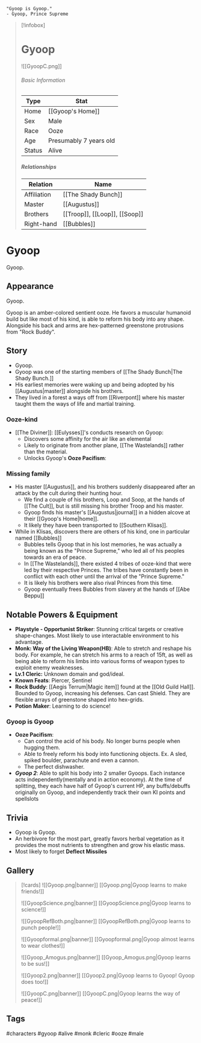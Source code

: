 	"Gyoop is Gyoop." 
	- Gyoop, Prince Supreme

> [!infobox]
> # Gyoop
> ![[GyoopC.png]]
> ###### Basic Information
> | Type | Stat |
> | ---- | ---- |
> | Home | [[Gyoop's Home]] |
> | Sex | Male |
> | Race | Ooze |
> | Age | Presumably 7 years old |
> | Status | Alive |
> ##### Relationships
> | Relation | Name |
> | ---- | ---- |
> | Affiliation | [[The Shady Bunch]]|
> |Master|[[Augustus]]|
> |Brothers | [[Troop]], [[Loop]], [[Soop]]|
> |Right-hand|[[Bubbles]]|

# Gyoop
Gyoop.

## Appearance
Gyoop.

Gyoop is an amber-colored sentient ooze. He favors a muscular humanoid build but like most of his kind, is able to reform his body into any shape. 
Alongside his back and arms are hex-patterned greenstone protrusions from "Rock Buddy". 

## Story
- Gyoop.
- Gyoop was one of the starting members of [[The Shady Bunch|The Shady Bunch.]]
- His earliest memories were waking up and being adopted by his [[Augustus|master]] alongside his brothers.
- They lived in a forest a ways off from [[Riverpont]] where his master taught them the ways of life and martial training.

### Ooze-kind
- [[The Diviner]]:  [[Eulysses]]'s conducts research on Gyoop:
	- Discovers some affinity for the air like an elemental
	- Likely to originate from another plane, [[The Wastelands]] rather than the material.
	- Unlocks Gyoop's **Ooze Pacifism**: 

### Missing family
- His master [[Augustus]], and his brothers suddenly disappeared after an attack by the cult during their hunting hour.
	- We find a couple of his brothers, Loop and Soop, at the hands of [[The Cult]], but is still missing his brother Troop and his master.
	- Gyoop finds his master's [[Augustus|journal]] in a hidden alcove at their [[Gyoop's Home|home]].
	- It likely they have been transported to [[Southern Klisas]].
- While in Klisas, discovers there are others of his kind, one in particular named [[Bubbles]]
	- Bubbles tells Gyoop that in his lost memories, he was actually a being known as the "Prince Supreme," who led all of his peoples towards an era of peace. 
	- In [[The Wastelands]], there existed 4 tribes of ooze-kind that were led by their respective Princes. The tribes have constantly been in conflict with each other until the arrival of the "Prince Supreme."
	- It is likely his brothers were also rival Princes from this time.
	- Gyoop eventually frees Bubbles from slavery at the hands of [[Abe Beppu]]
	

## Notable Powers & Equipment
- **Playstyle - Opportunist Striker**: Stunning critical targets or creative shape-changes. Most likely to use interactable environment to his advantage.
- **Monk: Way of the Living Weapon(HB)**: Able to stretch and reshape his body. For example, he can stretch his arms to a reach of 15ft, as well as being able to reform his limbs into various forms of weapon types to exploit enemy weaknesses.
- **Lv.1 Cleric:** Unknown domain and god/ideal.
- **Known Feats**: Piercer, Sentinel
- **Rock Buddy**: [[Aegis Terrum|Magic item]] found at the [[Old Guild Hall]]. Bounded to Gyoop, increasing his defenses. Can cast Shield. They are flexible arrays of greenstone shaped into hex-grids.
- **Potion Maker**: Learning to do science!
### Gyoop is Gyoop
- **Ooze Pacifism**: 
	- Can control the acid of his body. No longer burns people when hugging them. 
	- Able to freely reform his body into functioning objects. Ex. A sled, spiked boulder, parachute and even a cannon.
	- The perfect dishwasher.
- ***Gyoop 2***: Able to split his body into 2 smaller Gyoops. Each instance acts independently(mentally and in action economy). At the time of splitting, they each have half of Gyoop's current HP, any buffs/debuffs originally on Gyoop, and independently track their own KI points and spellslots

## Trivia
- Gyoop is Gyoop.
- An herbivore for the most part, greatly favors herbal vegetation as it provides the most nutrients to strengthen and grow his elastic mass.
- Most likely to forget **Deflect Missiles**
## Gallery
>[!cards]
>![[Gyoop.png|banner]]
>[[Gyoop.png|Gyoop learns to make friends!]]
>
>![[GyoopScience.png|banner]]
>[[GyoopScience.png|Gyoop learns to science!]]
>
>![[GyoopRefBoth.png|banner]]
>[[GyoopRefBoth.png|Gyoop learns to punch people!]]
>
>![[Gyoopformal.png|banner]]
>[[Gyoopformal.png|Gyoop almost learns to wear clothes!]]
>
>![[Gyoop_Amogus.png|banner]]
>[[Gyoop_Amogus.png|Gyoop learns to be sus!]]
>
>![[Gyoop2.png|banner]]
>[[Gyoop2.png|Gyoop learns to Gyoop! Gyoop does too!]]
>
>![[GyoopC.png|banner]]
>[[GyoopC.png|Gyoop learns the way of peace!]]

## Tags
#characters #gyoop #alive #monk #cleric #ooze #male